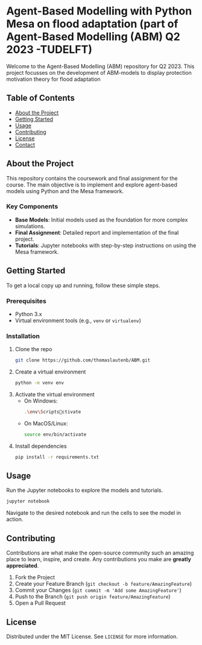 # Agent-Based Modelling with Python Mesa on flood adaptation (part of Agent-Based Modelling (ABM) Q2 2023 -TUDELFT)

Welcome to the Agent-Based Modelling (ABM) repository for Q2 2023. This project focusses on the development of ABM-models to display protection motivation theory for flood adaptation

## Table of Contents
- [About the Project](#about-the-project)
- [Getting Started](#getting-started)
- [Usage](#usage)
- [Contributing](#contributing)
- [License](#license)
- [Contact](#contact)

## About the Project
This repository contains the coursework and final assignment for the course. The main objective is to implement and explore agent-based models using Python and the Mesa framework.

### Key Components
- **Base Models**: Initial models used as the foundation for more complex simulations.
- **Final Assignment**: Detailed report and implementation of the final project.
- **Tutorials**: Jupyter notebooks with step-by-step instructions on using the Mesa framework.

## Getting Started
To get a local copy up and running, follow these simple steps.

### Prerequisites
- Python 3.x
- Virtual environment tools (e.g., `venv` or `virtualenv`)

### Installation
1. Clone the repo
   ```sh
   git clone https://github.com/thomaslautenb/ABM.git
   ```
2. Create a virtual environment
   ```sh
   python -m venv env
   ```
3. Activate the virtual environment
   - On Windows:
     ```sh
     .\env\Scriptsctivate
     ```
   - On MacOS/Linux:
     ```sh
     source env/bin/activate
     ```
4. Install dependencies
   ```sh
   pip install -r requirements.txt
   ```

## Usage
Run the Jupyter notebooks to explore the models and tutorials.
```sh
jupyter notebook
```
Navigate to the desired notebook and run the cells to see the model in action.

## Contributing
Contributions are what make the open-source community such an amazing place to learn, inspire, and create. Any contributions you make are **greatly appreciated**.

1. Fork the Project
2. Create your Feature Branch (`git checkout -b feature/AmazingFeature`)
3. Commit your Changes (`git commit -m 'Add some AmazingFeature'`)
4. Push to the Branch (`git push origin feature/AmazingFeature`)
5. Open a Pull Request

## License
Distributed under the MIT License. See `LICENSE` for more information.


